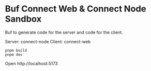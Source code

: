 # Buf Connect Web & Connect Node Sandbox


Buf to generate code for the server and code for the client.

Server: connect-node
Client: connect-web


```
pnpm build
pnpm dev
```

Open http://localhost:5173
